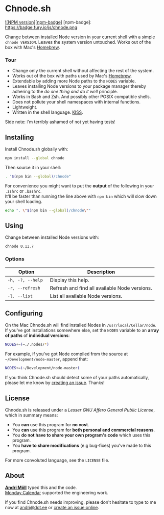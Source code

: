 Chnode.sh
=========
[![NPM version][npm-badge]](http://badge.fury.io/js/chnode)
[npm-badge]: https://badge.fury.io/js/chnode.png

Change between installed Node version in your current shell with a simple
`chnode VERSION`. Leaves the system version untouched. Works out of the box with
Mac's [Homebrew][homebrew].

[homebrew]: https://github.com/Homebrew/homebrew

### Tour
- Change only the current shell without affecting the rest of the system.
- Works out of the box with paths used by Mac's [Homebrew][homebrew].
- Extendable by adding more Node paths to the `NODES` variable.
- Leaves installing Node versions to your package manager thereby adhering to
  the *do one thing and do it well* principle.
- Works in Bash and Zsh. And possibly other POSIX compatible shells.
- Does not pollute your shell namespaces with internal functions.
- Lightweight.
- Written in the shell language. [KISS][kiss].

Side note: I'm terribly ashamed of not yet having tests!

[kiss]: https://en.wikipedia.org/wiki/Keep_it_simple_stupid


Installing
----------
Install Chnode.sh globally with:
```sh
npm install --global chnode
```

Then source it in your shell:
```sh
. "$(npm bin --global)/chnode"
```

For convenience you might want to put the **output** of the following in your
`.zshrc` or `.bashrc`.  
It'll be faster than running the line above with `npm bin` which will slow down
your shell loading.
```sh
echo ". \"$(npm bin --global)/chnode\""
```


Using
-----
Change between installed Node versions with:
```sh
chnode 0.11.7
```

### Options
Option           | Description
-----------------|------------
`-h, -?, --help `| Display this help.
`-r, --refresh  `| Refresh and find all available Node versions.
`-l, --list     `| List all available Node versions.


Configuring
-----------
On the Mac Chnode.sh will find installed Nodes in `/usr/local/Cellar/node`.  
If you've got installations somewhere else, set the `NODES` variable to an
**array of paths** of **individual versions**:
```sh
NODES+=(~./.nodes/*)
```

For example, if you've got Node compiled from the source at
`~/Development/node-master`, append that:
```sh
NODES+=(~/Development/node-master)
```

If you think Chnode.sh should detect some of your paths automatically, please
let me know by [creating an issue][issues]. Thanks!


License
-------
Chnode.sh is released under a *Lesser GNU Affero General Public License*, which
in summary means:

- You **can** use this program for **no cost**.
- You **can** use this program for **both personal and commercial reasons**.
- You **do not have to share your own program's code** which uses this program.
- You **have to share modifications** (e.g bug-fixes) you've made to this
  program.

For more convoluted language, see the `LICENSE` file.


About
-----
**[Andri Möll](http://themoll.com)** typed this and the code.  
[Monday Calendar](https://mondayapp.com) supported the engineering work.

If you find Chnode.sh needs improving, please don't hesitate to type to me now
at [andri@dot.ee][email] or [create an issue online][issues].

[email]: mailto:andri@dot.ee
[issues]: https://github.com/moll/sh-chnode/issues
